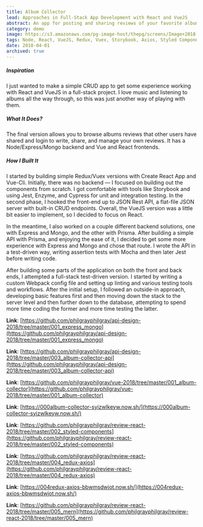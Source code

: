 ```yaml
---
title: Album Collector
lead: Approaches in Full-Stack App Development with React and VueJS
abstract: An app for posting and sharing reviews of your favorite albums.
category: demo
image: https://s3.amazonaws.com/pg-image-host/thepg/screens/Image+2018-06-08+at+8.14.28+PM.png
tags: Node, React, VueJS, Redux, Vuex, Storybook, Axios, Styled Components, SASS, SVG, MongoDB, Prisma, GraphQL, FireBase, Serverless
date: 2018-04-01
archived: true
---
```


##### Inspiration

I just wanted to make a simple CRUD app to get some experience working with React and VueJS in a full-stack project. I love music and listening to albums all the way through, so this was just another way of playing with them.

##### What It Does?

The final version allows you to browse albums reviews that other users have shared and login to write, share, and manage your own reviews. It has a Node/Express/Mongo backend and Vue and React frontends.

##### How I Built It

I started by building simple Redux/Vuex versions with Create React App and Vue-Cli. Initially, there was no backend — I focused on building out the components from scratch. I got comfortable with tools like Storybook and using Jest, Enzyme, and Cypress for unit and integration testing. In the second phase, I hooked the front-end up to JSON Rest API, a flat-file JSON server with built-in CRUD endpoints. Overall, the VueJS version was a little bit easier to implement, so I decided to focus on React.

In the meantime, I also worked on a couple different backend solutions, one with Express and Mongo, and the other with Prisma. After building a simple API with Prisma, and enjoying the ease of it, I decided to get some more experience with Express and Mongo and chose that route. I wrote the API in a test-driven way, writing assertion tests with Mocha and then later Jest before writing code.

After building some parts of the application on both the front and back ends, I attempted a full-stack test-driven version. I started by writing a custom Webpack config file and setting up linting and various testing tools and workflows. After the initial setup, I followed an outside-in approach, developing basic features first and then moving down the stack to the server level and then further down to the database, attempting to spend more time coding the former and more time testing the latter.

**Link**: [https://github.com/philgrayphilgray/api-design-2018/tree/master/001_express_mongo](https://github.com/philgrayphilgray/api-design-2018/tree/master/001_express_mongo)

**Link**: [https://github.com/philgrayphilgray/api-design-2018/tree/master/003_album-collector-api](https://github.com/philgrayphilgray/api-design-2018/tree/master/003_album-collector-api)

**Link**: [https://github.com/philgrayphilgray/vue-2018/tree/master/001_album-collector](https://github.com/philgrayphilgray/vue-2018/tree/master/001_album-collector)

**Link**: [https://000album-collector-syizwlkeyw.now.sh/](https://000album-collector-syizwlkeyw.now.sh/)

**Link**: [https://github.com/philgrayphilgray/review-react-2018/tree/master/002_styled-components](https://github.com/philgrayphilgray/review-react-2018/tree/master/002_styled-components)

**Link**: [https://github.com/philgrayphilgray/review-react-2018/tree/master/004_redux-axios](https://github.com/philgrayphilgray/review-react-2018/tree/master/004_redux-axios)

**Link**: [https://004redux-axios-bbwmsdwjot.now.sh/](https://004redux-axios-bbwmsdwjot.now.sh/)

**Link**: [https://github.com/philgrayphilgray/review-react-2018/tree/master/005_mern](https://github.com/philgrayphilgray/review-react-2018/tree/master/005_mern)
